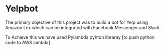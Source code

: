 # Yelpbot

The primary objective of this project was to build a bot for Yelp using Amazon Lex which can be integrated with Facebook Messenger and Slack .

To Achieve this we have used  Pylambda pyhton libraray [to push python code to AWS lambda] .
